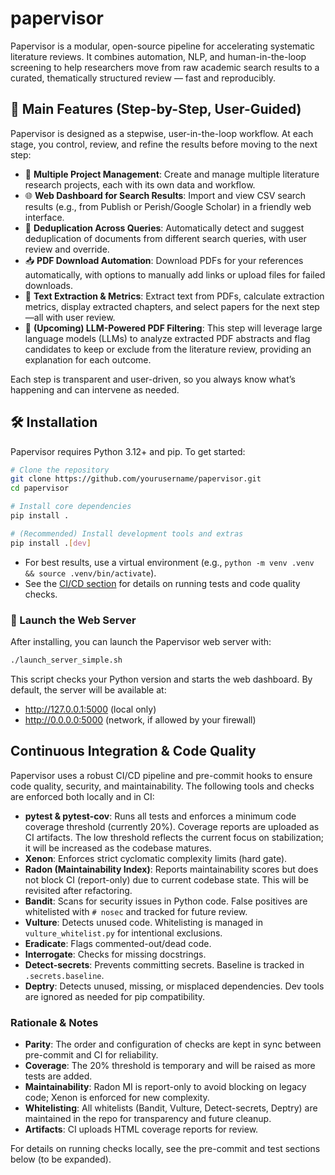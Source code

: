 # papervisor
Papervisor is a modular, open-source pipeline for accelerating systematic literature reviews. It combines automation, NLP, and human-in-the-loop screening to help researchers move from raw academic search results to a curated, thematically structured review — fast and reproducibly.

## 🚀 Main Features (Step-by-Step, User-Guided)
Papervisor is designed as a stepwise, user-in-the-loop workflow. At each stage, you control, review, and refine the results before moving to the next step:

- 📁 **Multiple Project Management**: Create and manage multiple literature research projects, each with its own data and workflow.
- 🌐 **Web Dashboard for Search Results**: Import and view CSV search results (e.g., from Publish or Perish/Google Scholar) in a friendly web interface.
- 🔄 **Deduplication Across Queries**: Automatically detect and suggest deduplication of documents from different search queries, with user review and override.
- 📥 **PDF Download Automation**: Download PDFs for your references automatically, with options to manually add links or upload files for failed downloads.
- 📝 **Text Extraction & Metrics**: Extract text from PDFs, calculate extraction metrics, display extracted chapters, and select papers for the next step—all with user review.
- 🤖 **(Upcoming) LLM-Powered PDF Filtering**: This step will leverage large language models (LLMs) to analyze extracted PDF abstracts and flag candidates to keep or exclude from the literature review, providing an explanation for each outcome.

Each step is transparent and user-driven, so you always know what’s happening and can intervene as needed.

## 🛠️ Installation

Papervisor requires Python 3.12+ and pip. To get started:

```bash
# Clone the repository
git clone https://github.com/yourusername/papervisor.git
cd papervisor

# Install core dependencies
pip install .

# (Recommended) Install development tools and extras
pip install .[dev]
```

- For best results, use a virtual environment (e.g., `python -m venv .venv && source .venv/bin/activate`).
- See the [CI/CD section](#continuous-integration--code-quality) for details on running tests and code quality checks.

### 🚦 Launch the Web Server

After installing, you can launch the Papervisor web server with:

```bash
./launch_server_simple.sh
```

This script checks your Python version and starts the web dashboard. By default, the server will be available at:
- http://127.0.0.1:5000 (local only)
- http://0.0.0.0:5000 (network, if allowed by your firewall)

## Continuous Integration & Code Quality

Papervisor uses a robust CI/CD pipeline and pre-commit hooks to ensure code quality, security, and maintainability. The following tools and checks are enforced both locally and in CI:

- **pytest & pytest-cov**: Runs all tests and enforces a minimum code coverage threshold (currently 20%). Coverage reports are uploaded as CI artifacts. The low threshold reflects the current focus on stabilization; it will be increased as the codebase matures.
- **Xenon**: Enforces strict cyclomatic complexity limits (hard gate).
- **Radon (Maintainability Index)**: Reports maintainability scores but does not block CI (report-only) due to current codebase state. This will be revisited after refactoring.
- **Bandit**: Scans for security issues in Python code. False positives are whitelisted with `# nosec` and tracked for future review.
- **Vulture**: Detects unused code. Whitelisting is managed in `vulture_whitelist.py` for intentional exclusions.
- **Eradicate**: Flags commented-out/dead code.
- **Interrogate**: Checks for missing docstrings.
- **Detect-secrets**: Prevents committing secrets. Baseline is tracked in `.secrets.baseline`.
- **Deptry**: Detects unused, missing, or misplaced dependencies. Dev tools are ignored as needed for pip compatibility.

### Rationale & Notes
- **Parity**: The order and configuration of checks are kept in sync between pre-commit and CI for reliability.
- **Coverage**: The 20% threshold is temporary and will be raised as more tests are added.
- **Maintainability**: Radon MI is report-only to avoid blocking on legacy code; Xenon is enforced for new complexity.
- **Whitelisting**: All whitelists (Bandit, Vulture, Detect-secrets, Deptry) are maintained in the repo for transparency and future cleanup.
- **Artifacts**: CI uploads HTML coverage reports for review.

For details on running checks locally, see the pre-commit and test sections below (to be expanded).
